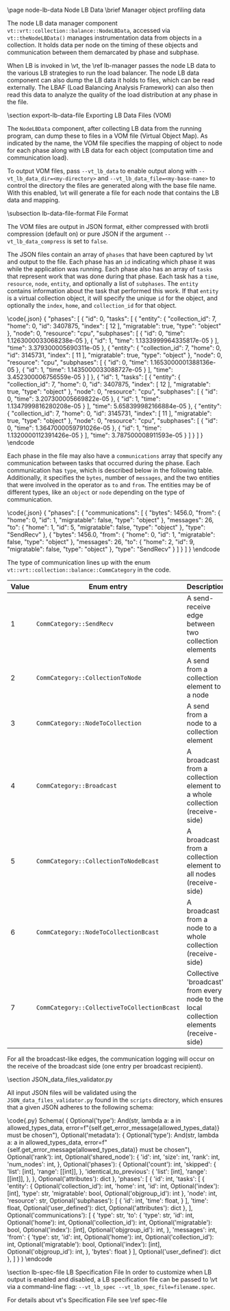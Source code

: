 \page node-lb-data Node LB Data
\brief Manager object profiling data

The node LB data manager component
`vt::vrt::collection::balance::NodeLBData`, accessed via `vt::theNodeLBData()`
manages instrumentation data from objects in a collection. It holds data per
node on the timing of these objects and communication between them demarcated by
phase and subphase.

When LB is invoked in \vt, the \ref lb-manager passes the node
LB data to the various LB strategies to run the load balancer. The node
LB data component can also dump the LB data it holds to files, which
can be read externally. The LBAF (Load Balancing Analysis Framework) can also
then read this data to analyze the quality of the load distribution at any phase
in the file.

\section export-lb-data-file Exporting LB Data Files (VOM)

The `NodeLBData` component, after collecting LB data from the running program,
can dump these to files in a VOM file (Virtual Object Map). As indicated by the
name, the VOM file specifies the mapping of object to node for each phase along
with LB data for each object (computation time and communication load).

To output VOM files, pass `--vt_lb_data` to enable output along with
`--vt_lb_data_dir=<my-directory>` and `--vt_lb_data_file=<my-base-name>` to
control the directory the files are generated along with the base file
name. With this enabled, \vt will generate a file for each node that contains
the LB data and mapping.

\subsection lb-data-file-format File Format

The VOM files are output in JSON format, either compressed with brotli
compression (default on) or pure JSON if the argument `--vt_lb_data_compress`
is set to `false`.

The JSON files contain an array of `phases` that have been captured by \vt and
output to the file. Each phase has an `id` indicating which phase it was while
the application was running. Each phase also has an array of `tasks` that
represent work that was done during that phase. Each task has a `time`,
`resource`, `node`, `entity`, and optionally a list of `subphases`. The `entity`
contains information about the task that performed this work. If that `entity`
is a virtual collection object, it will specify the unique `id` for the object,
and optionally the `index`, `home`, and `collection_id` for that object.

\code{.json}
{
    "phases": [
        {
            "id": 0,
            "tasks": [
                {
                    "entity": {
                        "collection_id": 7,
                        "home": 0,
                        "id": 3407875,
                        "index": [
                            12
                        ],
                        "migratable": true,
                        "type": "object"
                    },
                    "node": 0,
                    "resource": "cpu",
                    "subphases": [
                        {
                            "id": 0,
                            "time": 1.1263000033068238e-05
                        },
                        {
                            "id": 1,
                            "time": 1.1333999964335817e-05
                        }
                    ],
                    "time": 3.379300005690311e-05
                },
                {
                    "entity": {
                        "collection_id": 7,
                        "home": 0,
                        "id": 3145731,
                        "index": [
                            11
                        ],
                        "migratable": true,
                        "type": "object"
                    },
                    "node": 0,
                    "resource": "cpu",
                    "subphases": [
                        {
                            "id": 0,
                            "time": 1.1653000001388136e-05
                        },
                        {
                            "id": 1,
                            "time": 1.1435000033088727e-05
                        }
                    ],
                    "time": 3.452300006756559e-05
                }
            ]
        },
        {
            "id": 1,
            "tasks": [
                {
                    "entity": {
                        "collection_id": 7,
                        "home": 0,
                        "id": 3407875,
                        "index": [
                            12
                        ],
                        "migratable": true,
                        "type": "object"
                    },
                    "node": 0,
                    "resource": "cpu",
                    "subphases": [
                        {
                            "id": 0,
                            "time": 3.207300005669822e-05
                        },
                        {
                            "id": 1,
                            "time": 1.1347999816280208e-05
                        }
                    ],
                    "time": 5.658399982166884e-05
                },
                {
                    "entity": {
                        "collection_id": 7,
                        "home": 0,
                        "id": 3145731,
                        "index": [
                            11
                        ],
                        "migratable": true,
                        "type": "object"
                    },
                    "node": 0,
                    "resource": "cpu",
                    "subphases": [
                        {
                            "id": 0,
                            "time": 1.3647000059791026e-05
                        },
                        {
                            "id": 1,
                            "time": 1.1320000112391426e-05
                        }
                    ],
                    "time": 3.787500008911593e-05
                }
            ]
        }
    ]
}
\endcode

Each phase in the file may also have a `communications` array that specify any
communication between tasks that occurred during the phase. Each communication
has `type`, which is described below in the following table. Additionally, it
specifies the `bytes`, number of `messages`, and the two entities that were
involved in the operator as `to` and `from`. The entities may be of different
types, like an `object` or `node` depending on the type of communication.

\code{.json}
{
    "phases": [
        {
            "communications": [
                {
                    "bytes": 1456.0,
                    "from": {
                        "home": 0,
                        "id": 1,
                        "migratable": false,
                        "type": "object"
                    },
                    "messages": 26,
                    "to": {
                        "home": 1,
                        "id": 5,
                        "migratable": false,
                        "type": "object"
                    },
                    "type": "SendRecv"
                },
                {
                    "bytes": 1456.0,
                    "from": {
                        "home": 0,
                        "id": 1,
                        "migratable": false,
                        "type": "object"
                    },
                    "messages": 26,
                    "to": {
                        "home": 2,
                        "id": 9,
                        "migratable": false,
                        "type": "object"
                    },
                    "type": "SendRecv"
                }
            ]
        }
    ]
}
\endcode


The type of communication lines up with the enum
`vt::vrt::collection::balance::CommCategory` in the code.

| Value | Enum entry | Description |
| ----- | ---------- | ----------- |
| 1     | `CommCategory::SendRecv` | A send-receive edge between two collection elements |
| 2     | `CommCategory::CollectionToNode` | A send from a collection element to a node |
| 3     | `CommCategory::NodeToCollection` | A send from a node to a collection element |
| 4     | `CommCategory::Broadcast` | A broadcast from a collection element to a whole collection (receive-side) |
| 5     | `CommCategory::CollectionToNodeBcast` | A broadcast from a collection element to all nodes (receive-side) |
| 6     | `CommCategory::NodeToCollectionBcast` | A broadcast from a node to a whole collection (receive-side) |
| 7     | `CommCategory::CollectiveToCollectionBcast` | Collective 'broadcast' from every node to the local collection elements (receive-side) |

For all the broadcast-like edges, the communication logging will occur on the
receive of the broadcast side (one entry per broadcast recipient).

\section JSON_data_files_validator.py

All input JSON files will be validated using the `JSON_data_files_validator.py` found in the `scripts` directory, which ensures that a given JSON adheres to the following schema:

\code{.py}
Schema(
    {
        Optional('type'): And(str, lambda a: a in allowed_types_data,
                                error=f"{self.get_error_message(allowed_types_data)} must be chosen"),
        Optional('metadata'): {
            Optional('type'): And(str, lambda a: a in allowed_types_data,
                                    error=f"{self.get_error_message(allowed_types_data)} must be chosen"),
            Optional('rank'): int,
            Optional('shared_node'): {
                'id': int,
                'size': int,
                'rank': int,
                'num_nodes': int,
            },
            Optional('phases'): {
                Optional('count'): int,
                'skipped': {
                    'list': [int],
                    'range': [[int]],
                },
                'identical_to_previous': {
                    'list': [int],
                    'range': [[int]],
                },
            },
            Optional('attributes'): dict
        },
        'phases': [
            {
                'id': int,
                'tasks': [
                    {
                        'entity': {
                            Optional('collection_id'): int,
                            'home': int,
                            'id': int,
                            Optional('index'): [int],
                            'type': str,
                            'migratable': bool,
                            Optional('objgroup_id'): int
                        },
                        'node': int,
                        'resource': str,
                        Optional('subphases'): [
                            {
                                'id': int,
                                'time': float,
                            }
                        ],
                        'time': float,
                        Optional('user_defined'): dict,
                        Optional('attributes'): dict
                    },
                ],
                Optional('communications'): [
                    {
                        'type': str,
                        'to': {
                            'type': str,
                            'id': int,
                            Optional('home'): int,
                            Optional('collection_id'): int,
                            Optional('migratable'): bool,
                            Optional('index'): [int],
                            Optional('objgroup_id'): int,
                        },
                        'messages': int,
                        'from': {
                            'type': str,
                            'id': int,
                            Optional('home'): int,
                            Optional('collection_id'): int,
                            Optional('migratable'): bool,
                            Optional('index'): [int],
                            Optional('objgroup_id'): int,
                        },
                        'bytes': float
                    }
                ],
                Optional('user_defined'): dict
            },
        ]
    }
)
\endcode

\section lb-spec-file LB Specification File
In order to customize when LB output is enabled and disabled, a LB
specification file can be passed to \vt via a command-line flag:
`--vt_lb_spec --vt_lb_spec_file=filename.spec`.

For details about vt's Specification File see \ref spec-file